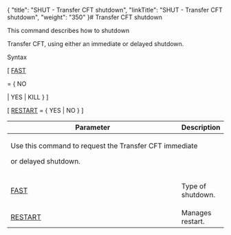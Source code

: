 {
    "title": "SHUT - Transfer CFT shutdown",
    "linkTitle": "SHUT - Transfer CFT shutdown",
    "weight": "350"
}# <span id="kanchor35"></span><span id="SHUT_CFT_Shutdown"></span>Transfer CFT shutdown



<span id="About_the_SHUT_Command"></span>This command describes how to shutdown

Transfer CFT, using either an immediate or delayed shutdown.



Syntax



\[ [FAST](../Parameter_index/fast.htm)

= { <span>NO</span>

| YES | KILL } \]



\[ [RESTART](../Parameter_index/restart.htm) = { YES | NO } \]



<table data-cellspacing="0">
<colgroup>
<col/>
<col/>
</colgroup>
<thead>
<tr>
<th>Parameter</th>
<th>Description</th>
</tr>
</thead>
<tbody>
<tr data-valign="top">
<td colspan="2" width="80.018%"><p>Use this command to request the Transfer CFT immediate

or delayed shutdown.</p></td>
</tr>
<tr data-valign="top">
<td width="23.009%"><p><a href="../../../c_intro_userinterfaces/command_summary/parameter_intro/fast">FAST</a> </p></td>
<td width="57.009%"><p>Type of shutdown.</p></td>
</tr>
<tr data-valign="top">
<td width="80.018%"><a href="../../../c_intro_userinterfaces/command_summary/parameter_intro/restart">RESTART</a></td>
<td>Manages restart.</td>
</tr>
</tbody>
</table>
